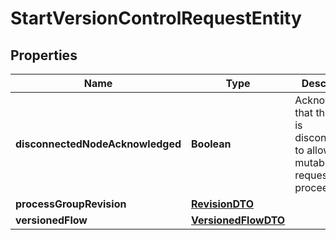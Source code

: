 # StartVersionControlRequestEntity

## Properties
Name | Type | Description | Notes
------------ | ------------- | ------------- | -------------
**disconnectedNodeAcknowledged** | **Boolean** | Acknowledges that this node is disconnected to allow for mutable requests to proceed. |  [optional]
**processGroupRevision** | [**RevisionDTO**](RevisionDTO.md) |  |  [optional]
**versionedFlow** | [**VersionedFlowDTO**](VersionedFlowDTO.md) |  |  [optional]
